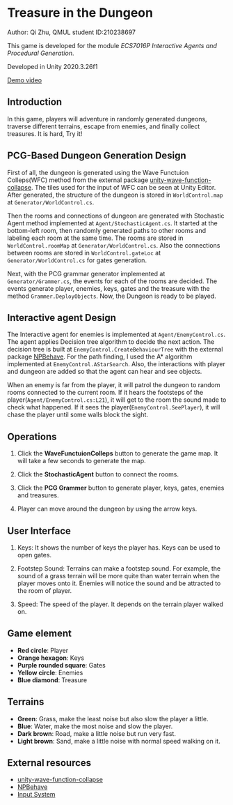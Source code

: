 # Treasure in the Dungeon

Author: Qi Zhu, QMUL student ID:210238697

This game is developed for the module *ECS7016P Interactive Agents and Procedural Generation*.

Developed in Unity 2020.3.26f1

[Demo video](https://youtu.be/sui3Osyr2zE)

## Introduction

In this game, players will adventure in randomly generated dungeons, traverse different terrains, escape from enemies, and finally collect treasures. It is hard, Try it!

## PCG-Based Dungeon Generation Design

First of all, the dungeon is generated using the Wave Functuion Colleps(WFC) method from the external package [unity-wave-function-collapse](https://github.com/selfsame/unity-wave-function-collapse). The tiles used for the input of WFC can be seen at Unity Editor. After generated, the structure of the dungeon is stored in `WorldControl.map` at `Generator/WorldControl.cs`.

Then the rooms and connections of dungeon are generated with Stochastic Agent method implemented at `Agent/StochasticAgent.cs`. It started at the bottom-left room, then randomly generated paths to other rooms and labeling each room at the same time. The rooms are stored in `WorldControl.roomMap` at `Generator/WorldControl.cs`. Also the connections between rooms are stored in `WorldControl.gateLoc` at `Generator/WorldControl.cs` for gates generation.

Next, with the PCG grammar generator implemented at `Generator/Grammer.cs`, the events for each of the rooms are decided. The events generate player, enemies, keys, gates and the treasure with the method `Grammer.DeployObjects`. Now, the Dungeon is ready to be played.

## Interactive agent Design

The Interactive agent for enemies is implemented at `Agent/EnemyControl.cs`. The agent applies Decision tree algorithm to decide the next action. The decision tree is built at `EnemyControl.CreateBehaviourTree` with the external package [NPBehave](https://github.com/meniku/NPBehave). For the path finding, I used the A* algorithm implemented at `EnemyControl.AStarSearch`. Also, the interactions with player and dungeon are added so that the agent can hear and see objects.

When an enemy is far from the player, it will patrol the dungeon to random rooms connected to the current room. If it hears the footsteps of the player(`Agent/EnemyControl.cs:L21`), it will get to the room the sound made to check what happened. If it sees the player(`EnemyControl.SeePlayer`), it will chase the player until some walls block the sight.

## Operations

1. Click the **WaveFunctuionColleps** button to generate the game map. It will take a few seconds to generate the map.

2. Click the **StochasticAgent** button to connect the rooms.

3. Click the **PCG Grammer** button to generate player, keys, gates, enemies and treasures.

4. Player can move around the dungeon by using the arrow keys. 

## User Interface

1. Keys: It shows the number of keys the player has. Keys can be used to open gates.

2. Footstep Sound: Terrains can make a footstep sound.
For example, the sound of a grass terrain will be more quite than water terrain when the player moves onto it. Enemies will notice the sound and be attracted to the room of player.

3. Speed: The speed of the player. It depends on the terrain player walked on.

## Game element
- **Red circle**: Player
- **Orange hexagon**: Keys
- **Purple rounded square**: Gates
- **Yellow circle**: Enemies
- **Blue diamond**: Treasure

## Terrains
- **Green**: Grass, make the least noise but also slow the player a little.
- **Blue**: Water, make the most noise and slow the player.
- **Dark brown**: Road, make a little noise but run very fast.
- **Light brown**: Sand, make a little noise with normal speed walking on it.

## External resources
- [unity-wave-function-collapse](https://github.com/selfsame/unity-wave-function-collapse)
- [NPBehave](https://github.com/meniku/NPBehave)
- [Input System](https://docs.unity3d.com/Packages/com.unity.inputsystem@1.3/manual/index.html)
